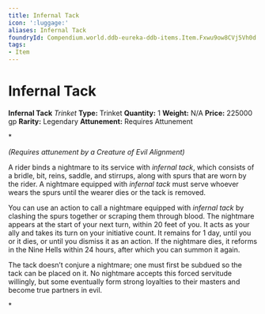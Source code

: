 ```yaml
---
title: Infernal Tack
icon: ':luggage:'
aliases: Infernal Tack
foundryId: Compendium.world.ddb-eureka-ddb-items.Item.Fxwu9ow8CVj5Vh0d
tags:
- Item
---
```


# Infernal Tack

**Infernal Tack**
_Trinket_
**Type:** Trinket
**Quantity:** 1
**Weight:** N/A
**Price:** 225000 gp
**Rarity:** Legendary
**Attunement:** Requires Attunement

*<div class="item-attunement"><i>(Requires attunement by a Creature of Evil Alignment)</i><p>A rider binds a nightmare to its service with *infernal tack*, which consists of a bridle, bit, reins, saddle, and stirrups, along with spurs that are worn by the rider. A nightmare equipped with *infernal tack* must serve whoever wears the spurs until the wearer dies or the tack is removed.

You can use an action to call a nightmare equipped with *infernal tack* by clashing the spurs together or scraping them through blood. The nightmare appears at the start of your next turn, within 20 feet of you. It acts as your ally and takes its turn on your initiative count. It remains for 1 day, until you or it dies, or until you dismiss it as an action. If the nightmare dies, it reforms in the Nine Hells within 24 hours, after which you can summon it again.

The tack doesn’t conjure a nightmare; one must first be subdued so the tack can be placed on it. No nightmare accepts this forced servitude willingly, but some eventually form strong loyalties to their masters and become true partners in evil.</p>*